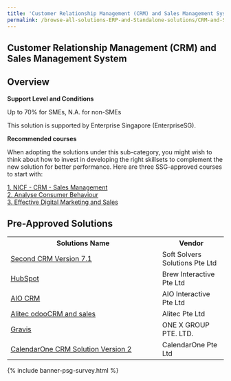 ```yaml
---
title: 'Customer Relationship Management (CRM) and Sales Management System'
permalink: /browse-all-solutions-ERP-and-Standalone-solutions/CRM-and-Sales-Mgmt-System
---
```


## Customer Relationship Management (CRM) and Sales Management System
## Overview

**Support Level and Conditions**

Up to 70% for SMEs, N.A. for non-SMEs

This solution is supported by Enterprise Singapore (EnterpriseSG).

**Recommended courses**

When adopting the solutions under this sub-category, you might wish to think about how to invest in developing the right skillsets to complement the new solution for better performance. Here are three SSG-approved courses to start with:

<a href='https://courses.enterprisejobskills.gov.sg/Course_Internet/CourseDetail/NICFCRM-Sales-Management-SF-1'  target='_blank' rel='noopener'>1. NICF - CRM - Sales Management</a><br>
<a href='https://courses.enterprisejobskills.gov.sg/Course_Internet/CourseDetail/Analyse-Consumer-Behaviour-Synchronous-elearning-2'  target='_blank' rel='noopener'>2. Analyse Consumer Behaviour</a><br>
<a href='https://courses.enterprisejobskills.gov.sg/Course_Internet/CourseDetail/Effective-Digital-Marketing-Sales-Synchronous-elearning-2'  target='_blank' rel='noopener'>3. Effective Digital Marketing and Sales</a><br>

## Pre-Approved Solutions

<table>
<tr>
<th style='width: auto;'><b>Solutions Name</b></th>
<th style='width: 30%;'><b>Vendor</b></th>
</tr>
<tr>
<td><a href='/productivity-solutions-grant/solutionrepo/solution1861' target='_blank'>Second CRM Version 7.1</a><br></td>
<td>Soft Solvers Solutions Pte Ltd</td>
</tr>
<tr>
<td><a href='/productivity-solutions-grant/solutionrepo/solution2398' target='_blank'>HubSpot</a><br></td>
<td>Brew Interactive Pte Ltd</td>
</tr>
<tr>
<td><a href='/productivity-solutions-grant/solutionrepo/solution2464' target='_blank'>AIO CRM</a><br></td>
<td>AIO Interactive Pte Ltd</td>
</tr>
<tr>
<td><a href='/productivity-solutions-grant/solutionrepo/solution2572' target='_blank'>Alitec odooCRM and sales</a><br></td>
<td>Alitec Pte Ltd</td>
</tr>
<tr>
<td><a href='/productivity-solutions-grant/solutionrepo/solution2963' target='_blank'>Gravis</a><br></td>
<td>ONE X GROUP PTE. LTD.</td>
</tr>
<tr>
<td><a href='/productivity-solutions-grant/solutionrepo/solution3212' target='_blank'>CalendarOne CRM Solution Version 2</a><br></td>
<td>CalendarOne Pte Ltd</td>
</tr>
</table>

{% include banner-psg-survey.html %}

